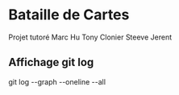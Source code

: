 # Bataille de Cartes

Projet tutoré
Marc Hu
Tony Clonier
Steeve Jerent

## Affichage git log
git log --graph --oneline --all
